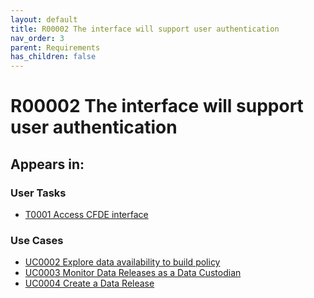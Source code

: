 ```yaml
---
layout: default
title: R00002 The interface will support user authentication
nav_order: 3
parent: Requirements
has_children: false
---
```


# R00002 The interface will support user authentication

## Appears in:


### User Tasks

-   [T0001 Access CFDE interface](../user-tasks/t0001-access-cfde-interface.md)


### Use Cases

-   [UC0002 Explore data availability to build policy](../use-cases/uc0002-explore-data-availability-to-build-policy.md)
-   [UC0003 Monitor Data Releases as a Data Custodian](../use-cases/uc0003-monitor-data-releases-as-a-data-custodian.md)
-   [UC0004 Create a Data Release](../use-cases/uc0004-create-a-data-release.md)
